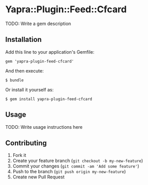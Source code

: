 # Yapra::Plugin::Feed::Cfcard

TODO: Write a gem description

## Installation

Add this line to your application's Gemfile:

    gem 'yapra-plugin-feed-cfcard'

And then execute:

    $ bundle

Or install it yourself as:

    $ gem install yapra-plugin-feed-cfcard

## Usage

TODO: Write usage instructions here

## Contributing

1. Fork it
2. Create your feature branch (`git checkout -b my-new-feature`)
3. Commit your changes (`git commit -am 'Add some feature'`)
4. Push to the branch (`git push origin my-new-feature`)
5. Create new Pull Request

